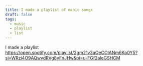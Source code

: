 ```yaml
---
title: I made a playlist of manic songs
draft: false
tags:
  - music
  - playlist
  - list
---
```

I made a playlist 
https://open.spotify.com/playlist/2gm21v3aOeCOlANm6Ko0Y5?si=WRzi4O9AQwydRVg8yFnJHw&pi=u-FGf2aleGSHCM